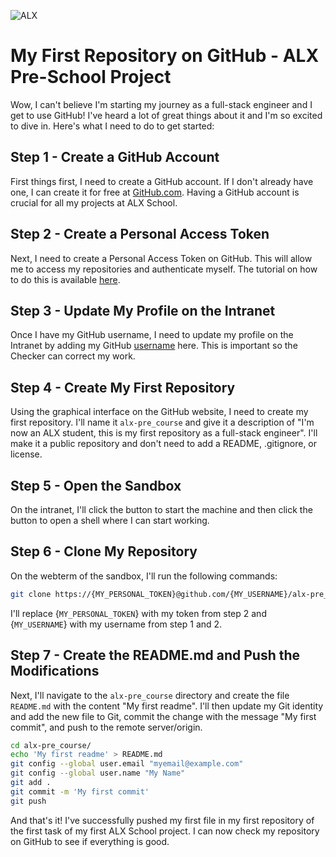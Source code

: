 ![ALX](https://github.com/yiradesat/alx-pre_course/blob/master/images/alx-removebg-preview.png)
# My First Repository on GitHub - ALX Pre-School Project
Wow, I can't believe I'm starting my journey as a full-stack engineer and I get to use GitHub! I've heard a lot of great things about it and I'm so excited to dive in.
Here's what I need to do to get started:

## Step 1 - Create a GitHub Account
First things first, I need to create a GitHub account. If I don't already have one, I can create it for free at [GitHub.com](www.github.com/yiradesat). Having a GitHub account is crucial for all my projects at ALX School.

## Step 2 - Create a Personal Access Token
Next, I need to create a Personal Access Token on GitHub. This will allow me to access my repositories and authenticate myself. The tutorial on how to do this is available [here](https://help.github.com/en/github/authenticating-to-github/creating-a-personal-access-token).

## Step 3 - Update My Profile on the Intranet
Once I have my GitHub username, I need to update my profile on the Intranet by adding my GitHub [username](www.github.com/yiradesat) here. This is important so the Checker can correct my work.

## Step 4 - Create My First Repository
Using the graphical interface on the GitHub website, I need to create my first repository. I'll name it `alx-pre_course` and give it a description of "I'm now an ALX student, this is my first repository as a full-stack engineer". I'll make it a public repository and don't need to add a README, .gitignore, or license.

## Step 5 - Open the Sandbox
On the intranet, I'll click the button to start the machine and then click the button to open a shell where I can start working.

## Step 6 - Clone My Repository
On the webterm of the sandbox, I'll run the following commands:

```bash
git clone https://{MY_PERSONAL_TOKEN}@github.com/{MY_USERNAME}/alx-pre_course.git
```
I'll replace {`MY_PERSONAL_TOKEN`} with my token from step 2 and {`MY_USERNAME`} with my username from step 1 and 2.

## Step 7 - Create the README.md and Push the Modifications
Next, I'll navigate to the `alx-pre_course` directory and create the file `README.md` with the content "My first readme". I'll then update my Git identity and add the new file to Git, commit the change with the message "My first commit", and push to the remote server/origin.

```bash
cd alx-pre_course/
echo 'My first readme' > README.md
git config --global user.email "myemail@example.com"
git config --global user.name "My Name"
git add .
git commit -m 'My first commit'
git push
```
And that's it! I've successfully pushed my first file in my first repository of the first task of my first ALX School project. I can now check my repository on GitHub to see if everything is good.
